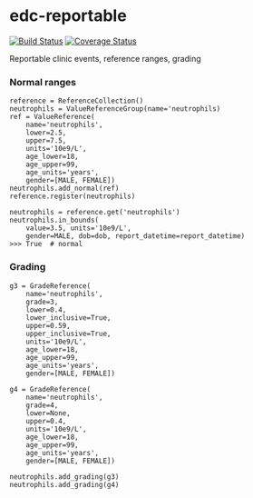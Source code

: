 # edc-reportable

[![Build Status](https://travis-ci.org/botswana-harvard/edc-reportable.svg?branch=develop)](https://travis-ci.org/botswana-harvard/edc-reportable) [![Coverage Status](https://coveralls.io/repos/github/botswana-harvard/edc-reportable/badge.svg?branch=develop)](https://coveralls.io/github/botswana-harvard/edc-reportable?branch=develop)

Reportable clinic events, reference ranges, grading


### Normal ranges

    reference = ReferenceCollection()
    neutrophils = ValueReferenceGroup(name='neutrophils)
    ref = ValueReference(
        name='neutrophils',
        lower=2.5,
        upper=7.5,
        units='10e9/L',
        age_lower=18,
        age_upper=99,
        age_units='years',
        gender=[MALE, FEMALE])
    neutrophils.add_normal(ref)
    reference.register(neutrophils)
    
    neutrophils = reference.get('neutrophils')
    neutrophils.in_bounds(
        value=3.5, units='10e9/L',
        gender=MALE, dob=dob, report_datetime=report_datetime)
    >>> True  # normal

### Grading

    g3 = GradeReference(
        name='neutrophils',
        grade=3,
        lower=0.4,
        lower_inclusive=True,
        upper=0.59,
        upper_inclusive=True,
        units='10e9/L',
        age_lower=18,
        age_upper=99,
        age_units='years',
        gender=[MALE, FEMALE])

    g4 = GradeReference(
        name='neutrophils',
        grade=4,
        lower=None,
        upper=0.4,
        units='10e9/L',
        age_lower=18,
        age_upper=99,
        age_units='years',
        gender=[MALE, FEMALE])

    neutrophils.add_grading(g3)
    neutrophils.add_grading(g4)
